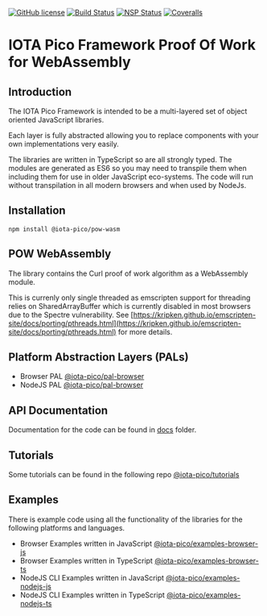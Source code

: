 [![GitHub license](https://img.shields.io/badge/license-MIT-blue.svg)](https://raw.githubusercontent.com/iotaeco/iota-pico-pow-wasm/master/LICENSE) [![Build Status](https://travis-ci.org/iotaeco/iota-pico-pow-wasm.svg?branch=master)](https://travis-ci.org/iotaeco/iota-pico-pow-wasm) [![NSP Status](https://nodesecurity.io/orgs/iotaeco/projects/9a90b5ea-2754-4101-be27-53cbf58738f5/badge)](https://nodesecurity.io/orgs/iotaeco/projects/9a90b5ea-2754-4101-be27-53cbf58738f5)
[![Coveralls](https://img.shields.io/coveralls/iotaeco/iota-pico-pow-wasm.svg)](https://coveralls.io/github/iotaeco/iota-pico-pow-wasm)

# IOTA Pico Framework Proof Of Work for WebAssembly

## Introduction

The IOTA Pico Framework is intended to be a multi-layered set of object oriented JavaScript libraries.

Each layer is fully abstracted allowing you to replace components with your own implementations very easily.

The libraries are written in TypeScript so are all strongly typed. The modules are generated as ES6 so you may need to transpile them when including them for use in older JavaScript eco-systems. The code will run without transpilation in all modern browsers and when used by NodeJs.

## Installation

```shell
npm install @iota-pico/pow-wasm
```

## POW WebAssembly

The library contains the Curl proof of work algorithm as a WebAssembly module. 

This is currenly only single threaded as emscripten support for threading relies on SharedArrayBuffer which is currently disabled in most browsers due to the Spectre vulnerability. See [https://kripken.github.io/emscripten-site/docs/porting/pthreads.html](https://kripken.github.io/emscripten-site/docs/porting/pthreads.html) for more details.

## Platform Abstraction Layers (PALs)

* Browser PAL [@iota-pico/pal-browser](https://github.com/iotaeco/iota-pico-pal-browser)
* NodeJS PAL [@iota-pico/pal-browser](https://github.com/iotaeco/iota-pico-pal-nodejs)

## API Documentation

Documentation for the code can be found in [docs](./docs/README.md) folder.

## Tutorials

Some tutorials can be found in the following repo [@iota-pico/tutorials](https://github.com/iotaeco/iota-pico-tutorials)

## Examples

There is example code using all the functionality of the libraries for the following platforms and languages.

* Browser Examples written in JavaScript [@iota-pico/examples-browser-js](https://github.com/iotaeco/iota-pico-examples-browser-js)
* Browser Examples written in TypeScript [@iota-pico/examples-browser-ts](https://github.com/iotaeco/iota-pico-examples-browser-ts)
* NodeJS CLI Examples written in JavaScript [@iota-pico/examples-nodejs-js](https://github.com/iotaeco/iota-pico-examples-nodejs-js)
* NodeJS CLI Examples written in TypeScript [@iota-pico/examples-nodejs-ts](https://github.com/iotaeco/iota-pico-examples-nodejs-ts)
